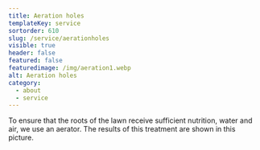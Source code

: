 ```yaml
---
title: Aeration holes
templateKey: service
sortorder: 610
slug: /service/aerationholes
visible: true
header: false
featured: false
featuredimage: /img/aeration1.webp
alt: Aeration holes
category:
  - about
  - service
---
```


To ensure that the roots of the lawn receive sufficient nutrition, water and
air, we use an aerator. The results of this treatment are shown in this picture.
